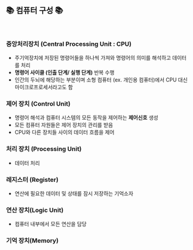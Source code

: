##  📚 컴퓨터 구성 📚

<br>

### **중앙처리장치 (Central Processing Unit : CPU)**
- 주기억장치에 저장된 명령어들을 하나씩 가져와 명령어의 의미를 해석하고 데이터를 처리
- **명령어 사이클 (인출 단계/ 실행 단계)** 반복 수행 
- 인간의 두뇌에 해당하는 부분이며 소형 컴퓨터 (ex. 개인용 컴퓨터)에서 CPU 대신 마이크로프로세서라고도 함

### **제어 장치 (Control Unit)**
- 명령어 해석과 컴퓨터 시스템의 모든 동작을 제어하는 **제어신호** 생성
- 모든 컴퓨터 자원들은 제어 장치의 관리를 받음
- CPU와 다른 장치들 사이의 데이터 흐름을 제어

### **처리 장치 (Processing Unit)**
- 데이터 처리

### **레지스터 (Register)**
- 연산에 필요한 데이터 및 상태를 잠시 저장하는 기억소자

### **연산 장치(Logic Unit)**
- 컴퓨터 내부에서 모든 연산을 담당 

### **기억 장치(Memory)**